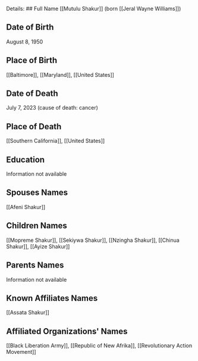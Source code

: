 
Details: ## Full Name
[[Mutulu Shakur]] (born [[Jeral Wayne Williams]])

## Date of Birth
August 8, 1950

## Place of Birth
[[Baltimore]], [[Maryland]], [[United States]]

## Date of Death
July 7, 2023 (cause of death: cancer)

## Place of Death
[[Southern California]], [[United States]]

## Education
Information not available

## Spouses Names
[[Afeni Shakur]]

## Children Names
[[Mopreme Shakur]], [[Sekiywa Shakur]], [[Nzingha Shakur]], [[Chinua Shakur]], [[Ayize Shakur]]

## Parents Names
Information not available

## Known Affiliates Names
[[Assata Shakur]]

## Affiliated Organizations' Names
[[Black Liberation Army]], [[Republic of New Afrika]], [[Revolutionary Action Movement]]

